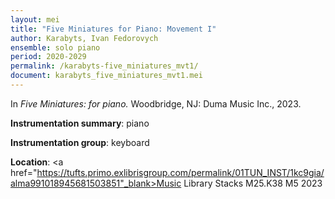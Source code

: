 ```yaml
---
layout: mei
title: "Five Miniatures for Piano: Movement I"
author: Karabyts, Ivan Fedorovych
ensemble: solo piano
period: 2020-2029
permalink: /karabyts-five_miniatures_mvt1/
document: karabyts_five_miniatures_mvt1.mei
---
```


In *Five Miniatures: for piano.* Woodbridge, NJ: Duma Music Inc., 2023. 

**Instrumentation summary**: piano

**Instrumentation group**: keyboard

**Location**: <a href="https://tufts.primo.exlibrisgroup.com/permalink/01TUN_INST/1kc9gia/alma991018945681503851"_blank>Music Library Stacks M25.K38 M5 2023</a>